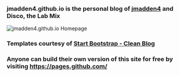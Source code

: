 ### jmadden4.github.io is the personal blog of [jmadden4](https://github.com/jmadden4) and Disco, the Lab Mix

![jmadden4.github.io Homepage](https://github.com/jmadden4/jmadden4.github.io/blob/master/img/home-screenshot.png "jmadden4.github.io Home")

### Templates courtesy of [Start Bootstrap - Clean Blog](https://startbootstrap.com/template-overviews/clean-blog/)


### Anyone can build their own version of this site for free by visiting https://pages.github.com/
